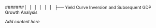 ####### |   |   |   |   |   |   ├── Yield Curve Inversion and Subsequent GDP Growth Analysis

*Add content here*